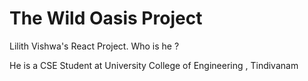 # The Wild Oasis Project

Lilith Vishwa's React Project.
Who is he ?

He is a CSE Student at University College of Engineering , Tindivanam
